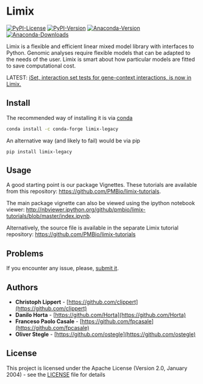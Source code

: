 # Limix

[![PyPI-License](https://img.shields.io/pypi/l/limix_legacy.svg?style=flat-square)](https://pypi.python.org/pypi/limix_legacy/) [![PyPI-Version](https://img.shields.io/pypi/v/limix_legacy.svg?style=flat-square)](https://pypi.python.org/pypi/limix_legacy/) [![Anaconda-Version](https://anaconda.org/conda-forge/limix_legacy/badges/version.svg)](https://anaconda.org/conda-forge/limix_legacy) [![Anaconda-Downloads](https://anaconda.org/conda-forge/limix_legacy/badges/downloads.svg)](https://anaconda.org/conda-forge/limix_legacy)

Limix is a flexible and efficient linear mixed model library with interfaces
to Python.
Genomic analyses require flexible models that can be adapted to the needs of
the user.
Limix is smart about how particular models are fitted to save
computational cost.

LATEST: [iSet, interaction set tests for gene-context interactions, is now in Limix.](https://github.com/PMBio/limix-tutorials/tree/master/iSet)

## Install

The recommended way of installing it is via
[conda](http://conda.pydata.org/docs/index.html)

```bash
conda install -c conda-forge limix-legacy
```

An alternative way (and likely to fail) would be via pip

```
pip install limix-legacy
```

## Usage

A good starting point is our package Vignettes.
These tutorials are available from this repository:
https://github.com/PMBio/limix-tutorials.

The main package vignette can also be viewed using the ipython notebook viewer:
http://nbviewer.ipython.org/github/pmbio/limix-tutorials/blob/master/index.ipynb.

Alternatively, the source file is available in the separate Limix tutorial repository:
https://github.com/PMBio/limix-tutorials

## Problems

If you encounter any issue, please, [submit it](https://github.com/PMBio/limix/issues).

## Authors

* **Christoph Lippert** - [https://github.com/clippert](https://github.com/clippert)
* **Danilo Horta** - [https://github.com/Horta](https://github.com/Horta)
* **Franceso Paolo Casale** - [https://github.com/fpcasale](https://github.com/fpcasale)
* **Oliver Stegle** - [https://github.com/ostegle](https://github.com/ostegle)

## License

This project is licensed under the Apache License (Version 2.0, January 2004) -
see the [LICENSE](LICENSE) file for details
